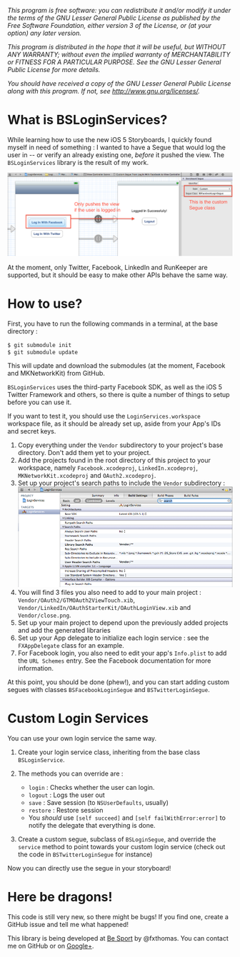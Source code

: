 _This program is free software: you can redistribute it and/or modify
it under the terms of the GNU Lesser General Public License as published by
the Free Software Foundation, either version 3 of the License, or
(at your option) any later version._

_This program is distributed in the hope that it will be useful,
but WITHOUT ANY WARRANTY; without even the implied warranty of
MERCHANTABILITY or FITNESS FOR A PARTICULAR PURPOSE.  See the
GNU Lesser General Public License for more details._

_You should have received a copy of the GNU Lesser General Public License
along with this program.  If not, see <http://www.gnu.org/licenses/>._

# What is BSLoginServices?

While learning how to use the new iOS 5 Storyboards, I quickly found myself in need of something : I wanted to have a Segue that would log the user in -- or verify an already existing one, _before_ it pushed the view. The `BSLoginServices` library is the result of my work.

![Image](https://github.com/besport/BSLoginServices/raw/master/_Images/CustomSegue.png)

At the moment, only Twitter, Facebook, LinkedIn and RunKeeper are supported, but it should be easy to make other APIs behave the same way.

# How to use?

First, you have to run the following commands in a terminal, at the base directory :

```
$ git submodule init
$ git submodule update
```

This will update and download the submodules (at the moment, Facebook and MKNetworkKit) from GitHub.

`BSLoginServices` uses the third-party Facebook SDK, as well as the iOS 5 Twitter Framework and others, so there is quite a number of things to setup before you can use it.

If you want to test it, you should use the `LoginServices.workspace` workspace file, as it should be already set up, aside from your App's IDs and secret keys.

  1. Copy everything under the `Vendor` subdirectory to your project's base directory. Don't add them yet to your project.
  2. Add the projects found in the root directory of this project to your workspace, namely `Facebook.xcodeproj`, `LinkedIn.xcodeproj`, `MKNetworkKit.xcodeproj` and `OAuth2.xcodeproj`.
  3. Set up your project's search paths to include the `Vendor` subdirectory : ![Image](https://github.com/besport/BSLoginServices/raw/master/_Images/SearchPaths.png)
  4. You will find 3 files you also need to add to your main project : `Vendor/OAuth2/GTMOAuth2ViewTouch.xib`, `Vendor/LinkedIn/OAuthStarterKit/OAuthLoginView.xib` and `Vendor/close.png`.
  5. Set up your main project to depend upon the previously added projects and add the generated libraries
  6. Set up your App delegate to initialize each login service : see the `FXAppDelegate` class for an example.
  7. For Facebook login, you also need to edit your app's `Info.plist` to add the `URL Schemes` entry. See the Facebook documentation for more information.

At this point, you should be done (phew!), and you can start adding custom segues with classes `BSFacebookLoginSegue` and `BSTwitterLoginSegue`.

# Custom Login Services

You can use your own login service the same way.
  
  1. Create your login service class, inheriting from the base class `BSLoginService`.
  2. The methods you can override are :
     * `login` : Checks whether the user can login.
     * `logout` : Logs the user out
     * `save` : Save session (to `NSUserDefaults`, usually)
     * `restore` : Restore session
     * You _should_ use `[self succeed]` and `[self failWithError:error]` to notify the delegate that everything is done.
     
  3. Create a custom segue, subclass of `BSLoginSegue`, and override the `service` method to point towards your custom login service (check out the code in `BSTwitterLoginSegue` for instance)
  
Now you can directly use the segue in your storyboard!

# Here be dragons!

This code is still very new, so there might be bugs! If you find one, create a GitHub issue and tell me what happened!

This library is being developed at [Be Sport](http://www.besport.com) by @fxthomas.
You can contact me on GitHub or on [Google+](https://plus.google.com/111834675378115409903).
